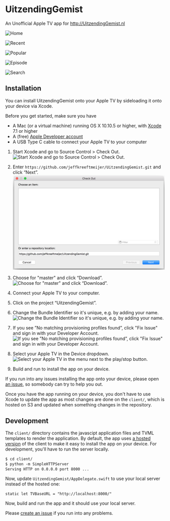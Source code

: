 # UitzendingGemist

An Unofficial Apple TV app for http://UitzendingGemist.nl

![Home](https://raw.githubusercontent.com/jeffkreeftmeijer/UitzendingGemist/master/Screenshots/home.png)

![Recent](https://raw.githubusercontent.com/jeffkreeftmeijer/UitzendingGemist/master/Screenshots/recent.png)

![Popular](https://raw.githubusercontent.com/jeffkreeftmeijer/UitzendingGemist/master/Screenshots/popular.png)

![Episode](https://raw.githubusercontent.com/jeffkreeftmeijer/UitzendingGemist/master/Screenshots/episode.png)

![Search](https://raw.githubusercontent.com/jeffkreeftmeijer/UitzendingGemist/master/Screenshots/search.png)

## Installation

You can install UitzendingGemist onto your Apple TV by sideloading it onto your device via Xcode.

Before you get started, make sure you have

- A Mac (or a virtual machine) running OS X 10.10.5 or higher, with [Xcode](https://itunes.apple.com/en/app/xcode/id497799835) 7.1 or higher
- A (free) [Apple Developer account](http://developer.apple.com)
- A USB Type C cable to connect your Apple TV to your computer

1. Start Xcode and go to Source Control > Check Out.
![Start Xcode and go to Source Control > Check Out.](https://raw.githubusercontent.com/jeffkreeftmeijer/UitzendingGemist/master/Screenshots/Installation/checkout.png)

2. Enter `https://github.com/jeffkreeftmeijer/UitzendingGemist.git` and click “Next”.
![Enter `https://github.com/jeffkreeftmeijer/UitzendingGemist.git` and click “Next”.](Screenshots/Installation/checkout2.png)

3. Choose for "master" and click “Download”.
![Choose for "master" and click “Download”.](https://raw.githubusercontent.com/jeffkreeftmeijer/UitzendingGemist/master/Screenshots/Installation/branch.png)

4. Connect your Apple TV to your computer.
5. Click on the project “UitzendingGemist”.
6. Change the Bundle Identifier so it's unique, e.g. by adding your name.
![Change the Bundle Identifier so it's unique, e.g. by adding your name.](https://raw.githubusercontent.com/jeffkreeftmeijer/UitzendingGemist/master/Screenshots/Installation/identifier.png)
7. If you see ”No matching provisioning profiles found”, click "Fix Issue" and sign in with your Developer Account.
![If you see ”No matching provisioning profiles found”, click "Fix Issue" and sign in with your Developer Account.](https://raw.githubusercontent.com/jeffkreeftmeijer/UitzendingGemist/master/Screenshots/Installation/team.png)
8. Select your Apple TV in the Device dropdown.
![Select your Apple TV in the menu next to the play/stop button.](https://raw.githubusercontent.com/jeffkreeftmeijer/UitzendingGemist/master/Screenshots/Installation/device.png)
9. Build and run to install the app on your device.

If you run into any issues installing the app onto your device, please open [an issue](https://github.com/jeffkreeftmeijer/UitzendingGemist/issues), so somebody can try to help you out.

Once you have the app running on your device, you don't have to use Xcode to update the app as most changes are done on the `client/`, which is hosted on S3 and updated when something changes in the repository.

## Development

The `client/` directory contains the javascipt application files and TVML templates to render the application. By default, the app uses [a hosted version](http://atvnpo.s3-website-us-east-1.amazonaws.com) of the client to make it easy to install the app on your device. For development, you'll have to run the server locally.

    $ cd client/
    $ python -m SimpleHTTPServer
    Serving HTTP on 0.0.0.0 port 8000 ...
    
Now, update `UitzendingGemist/AppDelegate.swift` to use your local server instead of the hosted one:

    static let TVBaseURL = "http://localhost:8000/"
    
Now, build and run the app and it should use your local server.
    
Please [create an issue](https://github.com/jeffkreeftmeijer/UitzendingGemist/issues/new) if you run into any problems.
